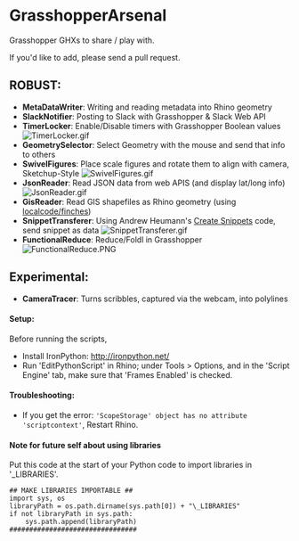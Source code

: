 # GrasshopperArsenal

Grasshopper GHXs to share / play with.

If you'd like to add, please send a pull request.

## ROBUST:

* **MetaDataWriter**: Writing and reading metadata into Rhino geometry
* **SlackNotifier**: Posting to Slack with Grasshopper & Slack Web API
* **TimerLocker**: Enable/Disable timers with Grasshopper Boolean values
![TimerLocker.gif](https://raw.githubusercontent.com/provolot/GrasshopperArsenal/master/TimerLocker/TimerLocker.gif)
* **GeometrySelector**: Select Geometry with the mouse and send that info to others
* **SwivelFigures**: Place scale figures and rotate them to align with camera, Sketchup-Style
![SwivelFigures.gif](https://raw.githubusercontent.com/provolot/GrasshopperArsenal/master/SwivelFigures/SwivelFigures.gif)
* **JsonReader**: Read JSON data from web APIS (and display lat/long info)
![JsonReader.gif](https://github.com/provolot/GrasshopperArsenal/raw/master/JsonReader/JsonReader.gif)
* **GisReader**: Read GIS shapefiles as Rhino geometry (using [localcode/finches](https://github.com/localcode/finches))
* **SnippetTransferer**: Using Andrew Heumann's [Create Snippets](http://www.grasshopper3d.com/profiles/blogs/create-snippets-with-grasshopper) code, send snippet as data
![SnippetTransferer.gif](https://raw.githubusercontent.com/provolot/GrasshopperArsenal/master/SnippetTransferer/SnippetTransferer.gif)
* **FunctionalReduce**: Reduce/Foldl in Grasshopper
![FunctionalReduce.PNG](https://raw.githubusercontent.com/provolot/GrasshopperArsenal/master/FunctionalReduce/FunctionalReduce.PNG)

## Experimental:

* **CameraTracer**: Turns scribbles, captured via the webcam, into polylines

#### Setup:

Before running the scripts,
* Install IronPython: http://ironpython.net/
* Run 'EditPythonScript' in Rhino; under Tools > Options, and in the 'Script Engine' tab, make sure that 'Frames Enabled' is checked.

#### Troubleshooting:

* If you get the error: ` 'ScopeStorage' object has no attribute 'scriptcontext' `, Restart Rhino.

#### Note for future self about using libraries

Put this code at the start of your Python code to import libraries in '_LIBRARIES'.
```
## MAKE LIBRARIES IMPORTABLE ##
import sys, os
libraryPath = os.path.dirname(sys.path[0]) + "\_LIBRARIES"
if not libraryPath in sys.path:
    sys.path.append(libraryPath)
################################
```
